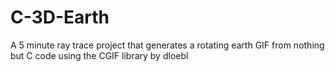 # C-3D-Earth
A 5 minute ray trace project that generates a rotating earth GIF from nothing but C code using the CGIF library by dloebl
